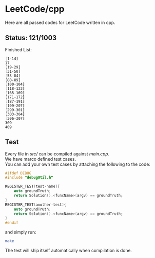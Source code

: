# LeetCode/cpp

Here are all passed codes for LeetCode written in cpp.

## Status: 121/1003

Finished List:

	[1-14]
	17
	[19-29]
	[31-50]
	[53-84]
	[88-89]
	[100-104]
	[118-123]
	[165-169]
	[171-172]
	[187-191]
	[199-207]
	[299-301]
	[303-304]
	[306-307]
	309
	409


## Test

Every file in _src/_ can be compiled against _main.cpp_.  
We have marco defined test cases.   
You can add your own test cases by attaching the following to the code:  

```cpp
#ifdef DEBUG
#include "debugUtil.h"

REGISTER_TEST(test-name){
    auto groundTruth;
    return Solution().<funcName>(argv) == groundTruth;
}
REGISTER_TEST(another-test){
    auto groundTruth;
    return Solution().<funcName>(argv) == groundTruth;
}
#endif
```

and simply run:

```sh
make
```

The test will ship itself automatically when compilation is done.